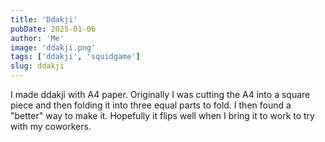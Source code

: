 ```yaml
---
title: 'Ddakji'
pubDate: 2025-01-06
author: 'Me'
image: 'ddakji.png'
tags: ['ddakji', 'squidgame']
slug: ddakji
---
```


I made ddakji with A4 paper. Originally I was cutting the A4 into a square piece and then folding it into three equal parts to fold. I then found a "better" way to make it. Hopefully it flips well when I bring it to work to try with my coworkers. 

